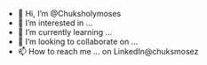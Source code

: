 - 👋 Hi, I’m @Chuksholymoses
- 👀 I’m interested in ...
- 🌱 I’m currently learning ...
- 💞️ I’m looking to collaborate on ...
- 📫 How to reach me ... on LinkedIn@chuksmosez

<!---
Chuksholymoses/Chuksholymoses is a ✨ special ✨ repository because its `README.md` (this file) appears on your GitHub profile.
You can click the Preview link to take a look at your changes.
--->
